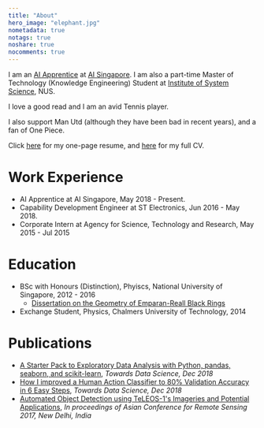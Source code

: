 ```yaml
---
title: "About"
hero_image: "elephant.jpg"
nometadata: true
notags: true
noshare: true
nocomments: true
---
```

I am an [AI Apprentice](https://www.aisingapore.org/industryinnovation/aiap/) at [AI Singapore](https://www.aisingapore.org/). I am also a part-time Master of Technology (Knowledge Engineering) Student at [Institute of System Science](https://www.iss.nus.edu.sg/), NUS. <br>

I love a good read and I am an avid Tennis player. <br>

I also support Man Utd (although they have been bad in recent years), and a fan of One Piece. <br>

Click [here](https://drive.google.com/open?id=1dSTmakM1379jCEPN2PXwkyQZi3_kvHXc) for my one-page resume, and [here](https://drive.google.com/open?id=1lVyP0mWurx8khCkAdOA_mUMS3grTPP6R) for my full CV. <br>

# Work Experience
- AI Apprentice at AI Singapore, May 2018 - Present.
- Capability Development Engineer at ST Electronics, Jun 2016 - May 2018.
- Corporate Intern at Agency for Science, Technology and Research, May 2015 - Jul 2015

# Education
- BSc with Honours (Distinction), Phyiscs, National University of Singapore, 2012 - 2016
    - [Dissertation on the Geometry of Emparan-Reall Black Rings](http://www.physics.nus.edu.sg/student/Honours%20Projects%20Repository%202015-16/Tan%20RenJie.pdf)
- Exchange Student, Physics, Chalmers University of Technology, 2014

# Publications
- [A Starter Pack to Exploratory Data Analysis with Python, pandas, seaborn, and scikit-learn](https://towardsdatascience.com/a-starter-pack-to-exploratory-data-analysis-with-python-pandas-seaborn-and-scikit-learn-a77889485baf), *Towards Data Science, Dec 2018*
- [How I improved a Human Action Classifier to 80% Validation Accuracy in 6 Easy Steps](https://towardsdatascience.com/6-steps-to-quickly-train-a-human-action-classifier-with-validation-accuracy-of-over-80-655fcb8781c5), *Towards Data Science, Dec 2018*
- [Automated Object Detection using TeLEOS-1's Imageries and Potential Applications](https://drive.google.com/open?id=19b0Q9xN3vyUbd55d8JwEuuHR3HDG9veX), *In proceedings of Asian Conference for Remote Sensing 2017, New Delhi, India*

